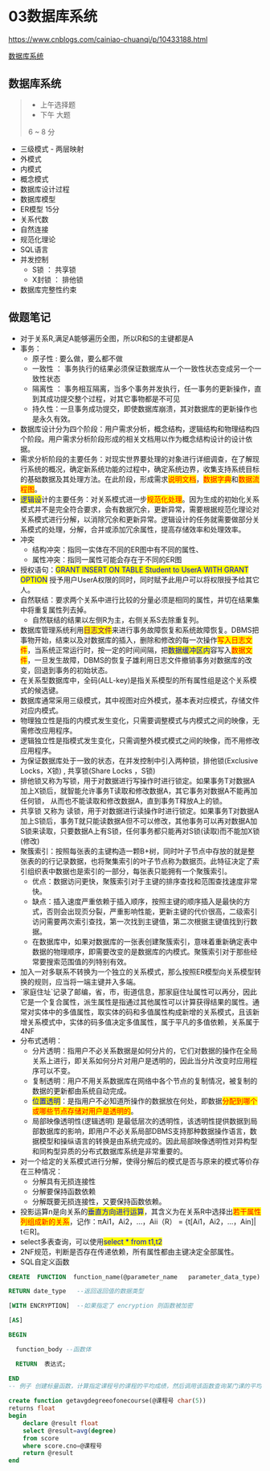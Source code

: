 # 03数据库系统

https://www.cnblogs.com/cainiao-chuanqi/p/10433188.html

[数据库系统](https://www.cnblogs.com/cainiao-chuanqi/p/10433188.html)

## 数据库系统

> * 上午选择题
> * 下午 大题
>
> 6 \~ 8 分

* 三级模式 - 两层映射
* 外模式
* 内模式
* 概念模式
* 数据库设计过程
* 数据库模型
* ER模型  15分
* 关系代数
* 自然连接
* 规范化理论
* SQL语言
* 并发控制
  * S锁 ： 共享锁
  * X封锁 ： 排他锁
* 数据库完整性约束

## 做题笔记

* 对于关系R,满足A能够遍历全图，所以R和S的主键都是A
* 事务：
  * 原子性 : 要么做，要么都不做
  * 一致性 ： 事务执行的结果必须保证数据库从一个一致性状态变成另一个一致性状态
  * 隔离性 ： 事务相互隔离，当多个事务并发执行，任一事务的更新操作，直到其成功提交整个过程，对其它事物都是不可见
  * 持久性：一旦事务成功提交，即使数据库崩溃，其对数据库的更新操作也是永久有效。
* 数据库设计分为四个阶段：用户需求分析，概念结构，逻辑结构和物理结构四个阶段。用户需求分析阶段形成的相关文档用以作为概念结构设计的设计依据。
* 需求分析阶段的主要任务：对现实世界要处理的对象进行详细调查，在了解现行系统的概况，确定新系统功能的过程中，确定系统边界，收集支持系统目标的基础数据及其处理方法。在此阶段，形成需求<mark style="color:red;">说明文档</mark>，<mark style="color:red;">数据字典</mark>和<mark style="color:red;">数据流程图</mark>。
* <mark style="color:blue;">逻辑设</mark>计的主要任务：对关系模式进一步<mark style="color:red;">规范化处理</mark>。因为生成的初始化关系模式并不是完全符合要求，会有数据冗余，更新异常，需要根据规范化理论对关系模式进行分解，以消除冗余和更新异常。逻辑设计的任务就需要做部分关系模式的处理，分解，合并或添加冗余属性，提高存储效率和处理效率。
* 冲突
  * 结构冲突：指同一实体在不同的ER图中有不同的属性、
  * 属性冲突：指同一属性可能会存在于不同的ER图
* 授权语句：<mark style="color:blue;">GRANT INSERT ON TABLE Student to UserA WITH GRANT OPTION</mark> 授予用户UserA权限的同时，同时赋予此用户可以将权限授予给其它人。
* 自然联结：要求两个关系中进行比较的分量必须是相同的属性，并切在结果集中将重复属性列去掉。
  * 自然联结的结果以左侧R为主，右侧关系S去除重复列。
* 数据库管理系统利用<mark style="color:purple;">日志文件</mark>来进行事务故障恢复和系统故障恢复。DBMS把事物开始，结束以及对数据库的插入，删除和修改的每一次操作<mark style="color:red;">写入日志文件</mark>，当系统正常运行时，按一定的时间间隔，把<mark style="color:blue;">数据缓冲区内</mark>容写入<mark style="color:red;">数据文件</mark>，一旦发生故障，DBMS的恢复子雄利用日志文件撤销事务对数据库的改变，回退到事务的初始状态。
* 在关系型数据库中，全码(ALL-key)是指关系模型的所有属性组是这个关系模式的候选键。
* 数据库通常采用三级模式，其中视图对应外模式，基本表对应模式，存储文件对应内模式。
* 物理独立性是指的内模式发生变化，只需要调整模式与内模式之间的映像，无需修改应用程序。
* 逻辑独立性是指模式发生变化，只需调整外模式模式之间的映像，而不用修改应用程序。
* 为保证数据库处于一致的状态，在并发控制中引入两种锁，排他锁(Exclusive Locks，X锁) , 共享锁(Share Locks ，S锁) &#x20;
* 排他锁又称为写锁，用于对数据进行写操作时进行锁定。如果事务T对数据A加上X锁后，就智能允许事务T读取和修改数据A，其它事务对数据A不能再加任何锁， 从而也不能读取和修改数据A，直到事务T释放A上的锁。
* 共享锁 又称为 读锁，用于对数据进行读操作时进行锁定。如果事务T对数据A加上S锁后，事务T就只能读数据A但不可以修改，其他事务可以再对数据A加S锁来读取，只要数据A上有S锁，任何事务都只能再对S锁(读取)而不能加X锁(修改)
* 聚簇索引：按照每张表的主键构造一颗B+树，同时叶子节点中存放的就是整张表的的行记录数据，也将聚集索引的叶子节点称为数据页。此特征决定了索引组织表中数据也是索引的一部分，每张表只能拥有一个聚簇索引。
  * 优点：数据访问更快，聚簇索引对于主键的排序查找和范围查找速度非常快。
  * 缺点：插入速度严重依赖于插入顺序，按照主键的顺序插入是最快的方式，否则会出现页分裂，严重影响性能，更新主键的代价很高，二级索引访问需要两次索引查找，第一次找到主键值，第二次根据主键值找到行数据。
  * 在数据库中，如果对数据库的一张表创建聚簇索引，意味着重新确定表中数据的物理顺序，即需要改变的是数据库的内模式。聚簇索引对于那些经常要搜索范围值的列特别有效。
* 加入一对多联系不转换为一个独立的关系模式，那么按照ER模型向关系模型转换的规则，应当将一端主键并入多端。
* \`家庭住址\`记录了邮编，省，市，街道信息，那家庭住址属性可以再分，因此它是一个复合属性，派生属性是指通过其他属性可以计算获得结果的属性。通常对实体中的多值属性，取实体的码和多值属性构成新增的关系模式，且该新增关系模式中，实体的码多值决定多值属性，属于平凡的多值依赖，关系属于4NF
* 分布式透明：
  * 分片透明：指用户不必关系数据是如何分片的，它们对数据的操作在全局关系上进行，即关系如何分片对用户是透明的，因此当分片改变时应用程序可以不变。
  * 复制透明：用户不用关系数据库在网络中各个节点的复制情况，被复制的数据的更新都由系统自动完成。
  * <mark style="color:blue;">位置透明</mark>：是指用户不必知道所操作的数据放在何处，即数据<mark style="color:red;">分配到哪个或哪些节点存储对用户是透明的</mark>。
  * 局部映像透明性(逻辑透明) 是最低层次的透明性，该透明性提供数据到局部数据库的影响，即用户不必关系局部DBMS支持那种数据操作语言，数据模型和操纵语言的转换是由系统完成的。因此局部映像透明性对异构型和同构型异质的分布式数据库系统是非常重要的。
* 对一个给定的关系模式进行分解，使得分解后的模式是否与原来的模式等价存在三种情况：
  * 分解具有无损连接性
  * 分解要保持函数依赖
  * 分解既要无损连接性，又要保持函数依赖。
* 投影运算n是向关系的<mark style="color:blue;">垂直方向进行运算</mark>，其含义为在关系R中选择出<mark style="color:red;">若干属性列组成新的关系</mark>，记作：πAi1，Ai2，…，Aii（R） = {t\[Ai1，Ai2，…，Ain]| t∈R]。
* select多表查询，可以使用<mark style="color:blue;">select \* from t1,t2</mark>
* 2NF规范，判断是否存在传递依赖，所有属性都由主键决定全部属性。
* SQL自定义函数

```sql
CREATE  FUNCTION  function_name(@parameter_name   parameter_data_type) --（@参数名 参数的数据类型）

RETURN date_type   --返回返回值的数据类型

[WITH ENCRYPTION]  --如果指定了 encryption 则函数被加密

[AS]

BEGIN

  function_body --函数体

  RETURN  表达式;

END
-- 例子 创建标量函数，计算指定课程号的课程的平均成绩，然后调用该函数查询某门课的平均成绩。*/
 
create function getavgdegreeofonecourse(@课程号 char(5))
returns float
begin
	declare @result float
	select @result=avg(degree) 
	from score 
	where score.cno=@课程号
	return @result
end
```
